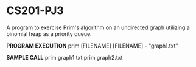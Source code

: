 # CS201-PJ3
A program to exercise Prim's algorithm on an undirected graph utilizing a binomial heap as a priority queue.

**PROGRAM EXECUTION**
prim [FILENAME]
[FILENAME] - "graph1.txt"

**SAMPLE CALL**
prim graph1.txt
prim graph2.txt 
